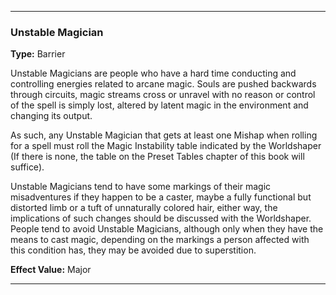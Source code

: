 ___
### Unstable Magician
__Type:__ Barrier

Unstable Magicians are people who have a hard time conducting and controlling energies related to arcane magic. Souls are pushed backwards through circuits, magic streams cross or unravel with no reason or control of the spell is simply lost, altered by latent magic in the environment and changing its output.

As such, any Unstable Magician that gets at least one Mishap when rolling for a spell must roll the Magic Instability table indicated by the Worldshaper (If there is none, the table on the Preset Tables chapter of this book will suffice).

Unstable Magicians tend to have some markings of their magic misadventures if they happen to be a caster, maybe a fully functional but distorted limb or a tuft of unnaturally colored hair, either way, the implications of such changes should be discussed with the Worldshaper. People tend to avoid Unstable Magicians, although only when they have the means to cast magic, depending on the markings a person affected with this condition has, they may be avoided due to superstition.

__Effect Value:__ Major

___